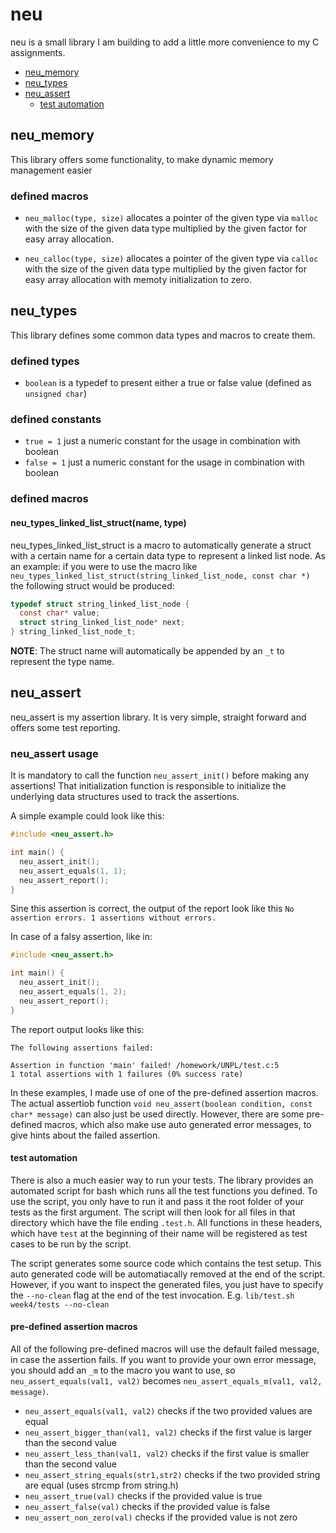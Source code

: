 # neu
neu is a small library I am building to add a little more convenience to my C assignments.

* [neu_memory](#neu_memory)
* [neu_types](#neu_types)
* [neu_assert](#neu_assert)
  * [test automation](#test-automation)

## neu_memory
This library offers some functionality, to make dynamic memory management easier

### defined macros
* ```neu_malloc(type, size)``` allocates a pointer of the given type via ```malloc``` with the size of the given data type multiplied by the given factor for easy array allocation.

* ```neu_calloc(type, size)``` allocates a pointer of the given type via ```calloc``` with the size of the given data type multiplied by the given factor for easy array allocation with memoty initialization to zero.

## neu_types
This library defines some common data types and macros to create them.

### defined types
* ```boolean``` is a typedef to present either a true or false value (defined as ```unsigned char```)

### defined constants
* ```true = 1``` just a numeric constant for the usage in combination with boolean
* ```false = 1``` just a numeric constant for the usage in combination with boolean

### defined macros

#### neu_types_linked_list_struct(name, type)
neu_types_linked_list_struct is a macro to automatically generate a struct with a certain name for a certain data type to represent a linked list node.
As an example: if you were to use the macro like ```neu_types_linked_list_struct(string_linked_list_node, const char *)``` the following struct would be produced:
```c
typedef struct string_linked_list_node {
  const char* value;
  struct string_linked_list_node* next;
} string_linked_list_node_t;
```
__NOTE__: The struct name will automatically be appended by an ```_t``` to represent the type name.

## neu_assert
neu_assert is my assertion library.
It is very simple, straight forward and offers some test reporting.

### neu_assert usage
It is mandatory to call the function ```neu_assert_init()``` before making any assertions!
That initialization function is responsible to initialize the underlying data structures used to track the assertions.

A simple example could look like this:
```c
#include <neu_assert.h>

int main() {
  neu_assert_init();
  neu_assert_equals(1, 1);
  neu_assert_report();
}
```
Sine this assertion is correct, the output of the report look like this ```No assertion errors. 1 assertions without errors.```

In case of a falsy assertion, like in:
```c
#include <neu_assert.h>

int main() {
  neu_assert_init();
  neu_assert_equals(1, 2);
  neu_assert_report();
}
```
The report output looks like this:
```
The following assertions failed:

Assertion in function 'main' failed! /homework/UNPL/test.c:5
1 total assertions with 1 failures (0% success rate)
```

In these examples, I made use of one of the pre-defined assertion macros.
The actual assertiob function ```void neu_assert(boolean condition, const char* message)``` can also just be used directly.
However, there are some pre-defined macros, which also make use auto generated error messages, to give hints about the failed assertion.

#### test automation
There is also a much easier way to run your tests.
The library provides an automated script for bash which runs all the test functions you defined.
To use the script, you only have to run it and pass it the root folder of your tests as the first argument.
The script will then look for all files in that directory which have the file ending ```.test.h```.
All functions in these headers, which have ```test``` at the beginning of their name will be registered as test cases to be run by the script.

The script generates some source code which contains the test setup.
This auto generated code will be automatiacally removed at the end of the script.
However, if you want to inspect the generated files, you just have to specify the ```--no-clean``` flag at the end of the test invocation. E.g. ```lib/test.sh week4/tests --no-clean```

#### pre-defined assertion macros
All of the following pre-defined macros will use the default failed message, in case the assertion fails.
If you want to provide your own error message, you should add an ```_m``` to the macro you want to use, so ```neu_assert_equals(val1, val2)``` becomes ```neu_assert_equals_m(val1, val2, message)```.

* ```neu_assert_equals(val1, val2)``` checks if the two provided values are equal
* ```neu_assert_bigger_than(val1, val2)``` checks if the first value is larger than the second value
* ```neu_assert_less_than(val1, val2)``` checks if the first value is smaller than the second value
* ```neu_assert_string_equals(str1,str2)``` checks if the two provided string are equal (uses strcmp from string.h)
* ```neu_assert_true(val)``` checks if the provided value is true
* ```neu_assert_false(val)``` checks if the provided value is false
* ```neu_assert_non_zero(val)``` checks if the provided value is not zero